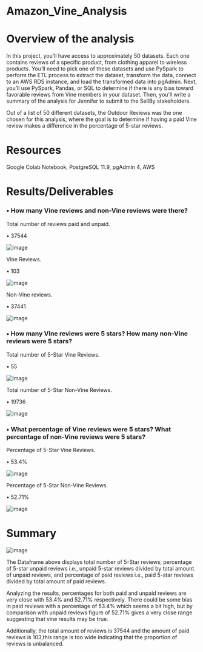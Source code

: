 # Amazon_Vine_Analysis

# Overview of the analysis

In this project, you’ll have access to approximately 50 datasets. Each one contains reviews of a specific product, from clothing apparel to wireless products. You’ll need to pick one of these datasets and use PySpark to perform the ETL process to extract the dataset, transform the data, connect to an AWS RDS instance, and load the transformed data into pgAdmin. Next, you’ll use PySpark, Pandas, or SQL to determine if there is any bias toward favorable reviews from Vine members in your dataset. Then, you’ll write a summary of the analysis for Jennifer to submit to the SellBy stakeholders.

Out of a list of 50 different datasets, the Outdoor Reviews was the one chosen for this analysis, where the goal is to determine if having a paid Vine review makes a difference in the percentage of 5-star reviews.


# Resources

Google Colab Notebook, PostgreSQL 11.9, pgAdmin 4, AWS


# Results/Deliverables

### •	How many Vine reviews and non-Vine reviews were there?

Total number of reviews paid and unpaid.

•	37544


![image](https://user-images.githubusercontent.com/96086671/179423021-da0abe8d-0bc1-434d-86d0-4140a6f2c806.png)


Vine Reviews.

•	103


![image](https://user-images.githubusercontent.com/96086671/179423063-d1c80cf7-3776-444e-a246-e1309d4842ba.png)

 
Non-Vine reviews.

•	37441


![image](https://user-images.githubusercontent.com/96086671/179423081-92d92fde-4ed4-48cf-bfbe-74bc75235ae2.png)

 
### •	How many Vine reviews were 5 stars? How many non-Vine reviews were 5 stars?

Total number of 5-Star Vine Reviews.

•	55
 

![image](https://user-images.githubusercontent.com/96086671/179423117-005c1feb-3dc6-4148-8258-2f6f4339ce1f.png)


Total number of 5-Star Non-Vine Reviews.

•	19736


![image](https://user-images.githubusercontent.com/96086671/179423134-dcf4b0fd-325d-41ba-841c-eb105385fe41.png)

 
### •	What percentage of Vine reviews were 5 stars? What percentage of non-Vine reviews were 5 stars?

Percentage of 5-Star Vine Reviews.

•	53.4%
 

![image](https://user-images.githubusercontent.com/96086671/179423157-1635f6e2-b6e6-4510-a594-209317f39600.png)


Percentage of 5-Star Non-Vine Reviews.

•	52.71%
 
 
 ![image](https://user-images.githubusercontent.com/96086671/179423184-40b91349-2075-4bca-830f-c927a5c27af1.png)

 
# Summary
 
 
 ![image](https://user-images.githubusercontent.com/96086671/179423209-3ca52cd4-5ecf-46aa-942b-2b90802d8b24.png)

 
 
The Dataframe above displays total number of 5-Star reviews, percentage of 5-star unpaid reviews i.e., unpaid 5-star reviews divided by total amount of unpaid reviews, and percentage of paid reviews i.e., paid 5-star reviews divided by total amount of paid reviews.

Analyzing the results, percentages for both paid and unpaid reviews are very close with 53.4% and 52.71% respectively. There could be some bias in paid reviews with a percentage of 53.4% which seems a bit high, but by comparison with unpaid reviews figure of 52.71% gives a very close range suggesting that vine results may be true.

Additionally, the total amount of reviews is 37544 and the amount of paid reviews is 103,this range is too wide indicating that the proportion of reviews is unbalanced.

